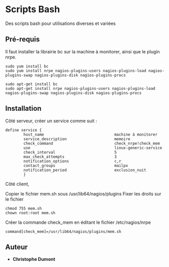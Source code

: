 # Scripts Bash

Des scripts bash pour utilisations diverses et variées 

## Pré-requis 

Il faut installer la librairie bc sur la machine à monitorer, ainsi que le plugin nrpe. 
 ```
sudo yum install bc
sudo yum install nrpe nagios-plugins-users nagios-plugins-load nagios-plugins-swap nagios-plugins-disk nagios-plugins-procs

sudo apt-get install bc
sudo apt-get install nrpe nagios-plugins-users nagios-plugins-load nagios-plugins-swap nagios-plugins-disk nagios-plugins-procs
```

## Installation

Côté serveur, créer un service comme suit : 

```
define service {
        host_name                               machine à monitorer
        service_description                     memoire
        check_command                           check_nrpe!check_mem
        use                                     linux-generic-service
        check_interval                          5
        max_check_attempts                      3
        notification_options                    c,r
        contact_groups                          mailpx
        notification_period                     exclusion_nuit
        }
```

Côté client, 

Copier le fichier mem.sh sous /usr/lib64/nagios/plugins
Fixer les droits sur le fichier 

```
chmod 755 mem.sh
chown root:root mem.sh
``` 

Créer la commande check_mem en éditant le fichier /etc/nagios/nrpe

```
command[check_mem]=/usr/lib64/nagios/plugins/mem.sh
```

## Auteur

* **Christophe Dumont** 
